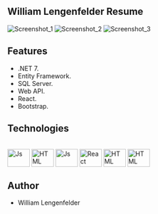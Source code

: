 ## William Lengenfelder Resume
![Screenshot_1](https://github.com/willfelder/employeemgmt/assets/73253144/319c21de-6de2-4ebe-8b9f-99822bb446b0)
![Screenshot_2](https://github.com/willfelder/employeemgmt/assets/73253144/f5a2e057-d155-4800-b826-84471c232916)
![Screenshot_3](https://github.com/willfelder/employeemgmt/assets/73253144/e2430267-4112-409b-adb3-0ec328d71876)

## Features
- .NET 7.
- Entity Framework.
- SQL Server.
- Web API.
- React.
- Bootstrap.

## Technologies

<div style="display: inline_block"><br>
  <img align="center" alt="Js" height="40" width="50" src="https://cdn.jsdelivr.net/gh/devicons/devicon/icons/csharp/csharp-original.svg">
  <img align="center" alt="HTML" height="40" width="50" src="https://cdn.jsdelivr.net/gh/devicons/devicon/icons/microsoftsqlserver/microsoftsqlserver-plain-wordmark.svg">
  <img align="center" alt="Js" height="40" width="50" src="https://cdn.jsdelivr.net/gh/devicons/devicon/icons/javascript/javascript-original.svg">
  <img align="center" alt="React" height="40" width="50" src="https://cdn.jsdelivr.net/gh/devicons/devicon/icons/react/react-original-wordmark.svg">
  <img align="center" alt="HTML" height="40" width="50" src="https://cdn.jsdelivr.net/gh/devicons/devicon/icons/html5/html5-original-wordmark.svg">
  <img align="center" alt="HTML" height="40" width="50" src="https://cdn.jsdelivr.net/gh/devicons/devicon/icons/bootstrap/bootstrap-original.svg">
</div>

## Author

- William Lengenfelder
